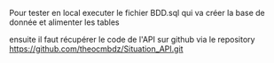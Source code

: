 Pour tester en local executer le fichier BDD.sql qui va créer la base de donnée et alimenter les tables

ensuite il faut récupérer le code de l'API sur github via le repository https://github.com/theocmbdz/Situation_API.git
